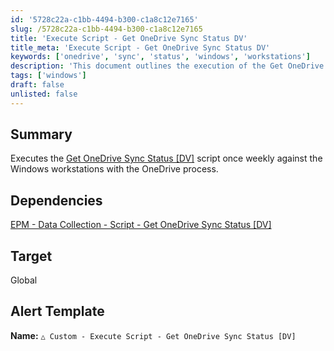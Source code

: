 ```yaml
---
id: '5728c22a-c1bb-4494-b300-c1a8c12e7165'
slug: /5728c22a-c1bb-4494-b300-c1a8c12e7165
title: 'Execute Script - Get OneDrive Sync Status DV'
title_meta: 'Execute Script - Get OneDrive Sync Status DV'
keywords: ['onedrive', 'sync', 'status', 'windows', 'workstations']
description: 'This document outlines the execution of the Get OneDrive Sync Status script on Windows workstations with the OneDrive process, scheduled to run weekly. It details the dependencies and target for the script execution, ensuring proper monitoring of OneDrive sync status across the organization.'
tags: ['windows']
draft: false
unlisted: false
---
```


## Summary

Executes the [Get OneDrive Sync Status [DV]](/docs/ed03ad47-d4f8-4917-8ecc-0505b6172ece) script once weekly against the Windows workstations with the OneDrive process.

## Dependencies

[EPM - Data Collection - Script - Get OneDrive Sync Status [DV]](/docs/ed03ad47-d4f8-4917-8ecc-0505b6172ece)

## Target

Global

## Alert Template

**Name:** `△ Custom - Execute Script - Get OneDrive Sync Status [DV]`

